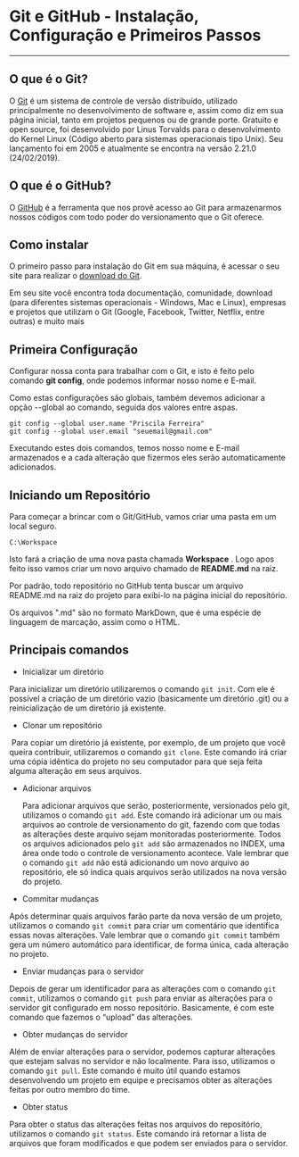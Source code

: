 # Git e GitHub - Instalação, Configuração e Primeiros Passos

---------



## O que é o Git?

O [Git](https://www.treinaweb.com.br/blog/tag/git/) é um sistema de controle de versão distribuído, utilizado principalmente no desenvolvimento de software e, assim como diz em sua página inicial, tanto em projetos pequenos ou de grande porte. Gratuito e open source, foi desenvolvido por Linus Torvalds para o desenvolvimento do Kernel Linux (Código aberto para sistemas operacionais tipo Unix). Seu lançamento foi em 2005 e atualmente se encontra na versão 2.21.0 (24/02/2019).



## O que é o GitHub?

O [GitHub](https://github.com/) é a ferramenta que nos provê acesso ao Git para armazenarmos nossos códigos com todo poder do versionamento que o Git oferece.



## Como instalar

O primeiro passo para instalação do Git em sua máquina, é acessar o seu site para realizar o [download do Git](https://git-scm.com/).

Em seu site você encontra toda documentação, comunidade, download (para diferentes sistemas operacionais - Windows, Mac e Linux), empresas e projetos que utilizam o Git (Google, Facebook, Twitter, Netflix, entre outras) e muito mais



## Primeira Configuração

Configurar nossa conta para trabalhar com o Git, e isto é feito pelo comando **git config**, onde podemos informar nosso nome e E-mail.

Como estas configurações são globais, também devemos adicionar a opção --global ao comando, seguida dos valores entre aspas.

```
git config --global user.name "Priscila Ferreira"
git config --global user.email "seuemail@gmail.com"
```

Executando estes dois comandos, temos nosso nome e E-mail armazenados e a cada alteração que fizermos eles serão automaticamente adicionados.



## Iniciando um Repositório

Para começar a brincar com o Git/GitHub, vamos criar uma pasta em um local seguro. 

```
C:\Workspace
```

Isto fará a criação de uma nova pasta chamada **Workspace** . Logo apos feito isso vamos criar um novo arquivo chamado de **README.md** na raiz.

Por padrão, todo repositório no GitHub tenta buscar um arquivo README.md na raiz do projeto para exibi-lo na página inicial do repositório.

Os arquivos ".md" são no formato MarkDown, que é uma espécie de linguagem de marcação, assim como o HTML.



## Principais comandos

- Inicializar um diretório

Para inicializar um diretório utilizaremos o comando `git init`. Com ele é possível a criação de um diretório vazio (basicamente um diretório .git) ou a reinicialização de um diretório já existente.

- Clonar um repositório

​	Para copiar um diretório já existente, por exemplo, de um projeto que você queira contribuir, 	utilizaremos o comando `git clone`. Este comando irá criar uma cópia idêntica do projeto no seu computador para que seja feita alguma alteração em seus arquivos.

- Adicionar arquivos

  Para adicionar arquivos que serão, posteriormente, versionados pelo git, utilizamos o comando `git add`. Este comando irá adicionar um ou mais arquivos ao controle de versionamento do git, fazendo com que todas as alterações deste arquivo sejam monitoradas posteriormente. Todos os arquivos adicionados pelo `git add` são armazenados no INDEX, uma área onde todo o controle de versionamento acontece. Vale lembrar que o comando `git add` não está adicionando um novo arquivo ao repositório, ele só indica quais arquivos serão utilizados na nova versão do projeto.

- Commitar mudanças

Após determinar quais arquivos farão parte da nova versão de um projeto, utilizamos o comando `git commit` para criar um comentário que identifica essas novas alterações. Vale lembrar que o comando `git commit` também gera um número automático para identificar, de forma única, cada alteração no projeto.

- Enviar mudanças para o servidor

Depois de gerar um identificador para as alterações com o comando `git commit`, utilizamos o comando `git push` para enviar as alterações para o servidor git configurado em nosso repositório. Basicamente, é com este comando que fazemos o “upload” das alterações.

- Obter mudanças do servidor

Além de enviar alterações para o servidor, podemos capturar alterações que estejam salvas no servidor e não localmente. Para isso, utilizamos o comando `git pull`. Este comando é muito útil quando estamos desenvolvendo um projeto em equipe e precisamos obter as alterações feitas por outro membro do time.

- Obter status

Para obter o status das alterações feitas nos arquivos do repositório, utilizamos o comando `git status`. Este comando irá retornar a lista de arquivos que foram modificados e que podem ser enviados para o servidor.

